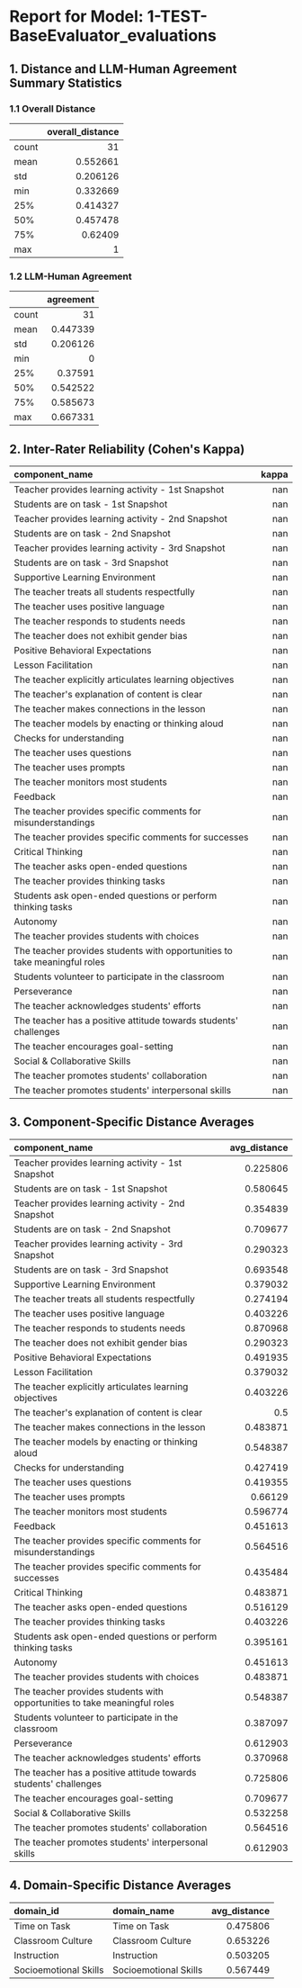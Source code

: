 # Report for Model: **1-TEST-BaseEvaluator_evaluations**

## 1. Distance and LLM-Human Agreement Summary Statistics

### 1.1 Overall Distance

|       |   overall_distance |
|:------|-------------------:|
| count |          31        |
| mean  |           0.552661 |
| std   |           0.206126 |
| min   |           0.332669 |
| 25%   |           0.414327 |
| 50%   |           0.457478 |
| 75%   |           0.62409  |
| max   |           1        |

### 1.2 LLM-Human Agreement

|       |   agreement |
|:------|------------:|
| count |   31        |
| mean  |    0.447339 |
| std   |    0.206126 |
| min   |    0        |
| 25%   |    0.37591  |
| 50%   |    0.542522 |
| 75%   |    0.585673 |
| max   |    0.667331 |

## 2. Inter-Rater Reliability (Cohen's Kappa)

| component_name                                                            |   kappa |
|:--------------------------------------------------------------------------|--------:|
| Teacher provides learning activity - 1st Snapshot                         |     nan |
| Students are on task - 1st Snapshot                                       |     nan |
| Teacher provides learning activity - 2nd Snapshot                         |     nan |
| Students are on task - 2nd Snapshot                                       |     nan |
| Teacher provides learning activity - 3rd Snapshot                         |     nan |
| Students are on task - 3rd Snapshot                                       |     nan |
| Supportive Learning Environment                                           |     nan |
| The teacher treats all students respectfully                              |     nan |
| The teacher uses positive language                                        |     nan |
| The teacher responds to students needs                                    |     nan |
| The teacher does not exhibit gender bias                                  |     nan |
| Positive Behavioral Expectations                                          |     nan |
| Lesson Facilitation                                                       |     nan |
| The teacher explicitly articulates learning objectives                    |     nan |
| The teacher's explanation of content is clear                             |     nan |
| The teacher makes connections in the lesson                               |     nan |
| The teacher models by enacting or thinking aloud                          |     nan |
| Checks for understanding                                                  |     nan |
| The teacher uses questions                                                |     nan |
| The teacher uses prompts                                                  |     nan |
| The teacher monitors most students                                        |     nan |
| Feedback                                                                  |     nan |
| The teacher provides specific comments for misunderstandings              |     nan |
| The teacher provides specific comments for successes                      |     nan |
| Critical Thinking                                                         |     nan |
| The teacher asks open-ended questions                                     |     nan |
| The teacher provides thinking tasks                                       |     nan |
| Students ask open-ended questions or perform thinking tasks               |     nan |
| Autonomy                                                                  |     nan |
| The teacher provides students with choices                                |     nan |
| The teacher provides students with opportunities to take meaningful roles |     nan |
| Students volunteer to participate in the classroom                        |     nan |
| Perseverance                                                              |     nan |
| The teacher acknowledges students' efforts                                |     nan |
| The teacher has a positive attitude towards students' challenges          |     nan |
| The teacher encourages goal-setting                                       |     nan |
| Social & Collaborative Skills                                             |     nan |
| The teacher promotes students' collaboration                              |     nan |
| The teacher promotes students' interpersonal skills                       |     nan |

## 3. Component-Specific Distance Averages

| component_name                                                            |   avg_distance |
|:--------------------------------------------------------------------------|---------------:|
| Teacher provides learning activity - 1st Snapshot                         |       0.225806 |
| Students are on task - 1st Snapshot                                       |       0.580645 |
| Teacher provides learning activity - 2nd Snapshot                         |       0.354839 |
| Students are on task - 2nd Snapshot                                       |       0.709677 |
| Teacher provides learning activity - 3rd Snapshot                         |       0.290323 |
| Students are on task - 3rd Snapshot                                       |       0.693548 |
| Supportive Learning Environment                                           |       0.379032 |
| The teacher treats all students respectfully                              |       0.274194 |
| The teacher uses positive language                                        |       0.403226 |
| The teacher responds to students needs                                    |       0.870968 |
| The teacher does not exhibit gender bias                                  |       0.290323 |
| Positive Behavioral Expectations                                          |       0.491935 |
| Lesson Facilitation                                                       |       0.379032 |
| The teacher explicitly articulates learning objectives                    |       0.403226 |
| The teacher's explanation of content is clear                             |       0.5      |
| The teacher makes connections in the lesson                               |       0.483871 |
| The teacher models by enacting or thinking aloud                          |       0.548387 |
| Checks for understanding                                                  |       0.427419 |
| The teacher uses questions                                                |       0.419355 |
| The teacher uses prompts                                                  |       0.66129  |
| The teacher monitors most students                                        |       0.596774 |
| Feedback                                                                  |       0.451613 |
| The teacher provides specific comments for misunderstandings              |       0.564516 |
| The teacher provides specific comments for successes                      |       0.435484 |
| Critical Thinking                                                         |       0.483871 |
| The teacher asks open-ended questions                                     |       0.516129 |
| The teacher provides thinking tasks                                       |       0.403226 |
| Students ask open-ended questions or perform thinking tasks               |       0.395161 |
| Autonomy                                                                  |       0.451613 |
| The teacher provides students with choices                                |       0.483871 |
| The teacher provides students with opportunities to take meaningful roles |       0.548387 |
| Students volunteer to participate in the classroom                        |       0.387097 |
| Perseverance                                                              |       0.612903 |
| The teacher acknowledges students' efforts                                |       0.370968 |
| The teacher has a positive attitude towards students' challenges          |       0.725806 |
| The teacher encourages goal-setting                                       |       0.709677 |
| Social & Collaborative Skills                                             |       0.532258 |
| The teacher promotes students' collaboration                              |       0.564516 |
| The teacher promotes students' interpersonal skills                       |       0.612903 |

## 4. Domain-Specific Distance Averages

| domain_id             | domain_name           |   avg_distance |
|:----------------------|:----------------------|---------------:|
| Time on Task          | Time on Task          |       0.475806 |
| Classroom Culture     | Classroom Culture     |       0.653226 |
| Instruction           | Instruction           |       0.503205 |
| Socioemotional Skills | Socioemotional Skills |       0.567449 |
